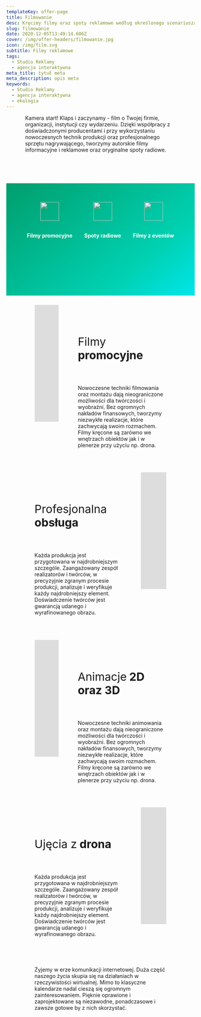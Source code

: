 ```yaml
---
templateKey: offer-page
title: Filmowanie
desc: Kręcimy filmy oraz spoty reklamowe według określonego scenariusza
slug: filmowanie
date: 2020-12-05T13:49:14.606Z
cover: /img/offer-headers/filmowanie.jpg
icon: /img/film.svg
subtitle: Filmy reklamowe
tags:
  - Studio Reklamy
  - agencja interaktywna
meta_title: tytuł meta
meta_description: opis meta
keywords:
  - Studio Reklamy
  - agencja interaktywna
  - ekologia
---
```

<div style="margin-left:10%;margin-right:10%">
<p>Kamera start! Klaps i zaczynamy - film o Twojej firmie, organizacji, instytucji czy wydarzeniu. Dzięki współpracy z doświadczonymi producentami i przy wykorzystaniu nowoczesnych technik produkcji oraz profesjonalnego sprzętu nagrywającego, tworzymy autorskie filmy informacyjne i reklamowe oraz oryginalne spoty radiowe.</p>
<br>

</div>

<div style="margin-top:50px;min-height:200px;text-align:center;background-image: linear-gradient(141deg, rgb(0, 158, 108) 0%, rgb(0, 209, 178) 71%, rgb(0, 230, 235) 100%);padding:50px;color:white" class="columns">

<div class="column">
<img src="/img/offer-icons/filmy-promocyjne.svg" width="50px" />
<br><br>
<p><b>Filmy promocyjne</b></p>
</div>

<div class="column">
<img src="/img/offer-icons/spoty-radiowe.svg" width="50px" />
<br><br>
<p><b>Spoty radiowe</b></p>
</div>

<div class="column">
<img src="/img/offer-icons/filmy-eventy.svg" width="50px" />
<br><br>
<p><b>Filmy z eventów</b></p>
</div>

</div>

<div class="columns" style="margin-left:10%;margin-right:10%;padding:5%">
<div class="column" style="padding:0px">
<iframe class="oimg" width="556" height="312" src="https://www.youtube.com/embed/DUly9BuWc3U" frameborder="0" allow="accelerometer; autoplay; clipboard-write; encrypted-media; gyroscope; picture-in-picture" allowfullscreen></iframe>
</div>
<div class="column" style="margin-top:50px;padding-left:30px">
<p style="font-size:30px">Filmy<b> promocyjne</b></p>
<br>
<p>
Nowoczesne techniki filmowania oraz montażu dają nieograniczone możliwości dla twórczości i wyobraźni. Bez ogromnych nakładów finansowych, tworzymy niezwykłe realizacje, które zachwycają swoim rozmachem. Filmy kręcone są zarówno we wnętrzach obiektów jak i w plenerze przy użyciu np. drona.
</p>
</div>
</div>

<div class="columns" style="margin-left:10%;margin-right:10%;padding:5%">
<div class="column" style="margin-top:50px;padding-right:30px">
<p style="font-size:30px">Profesjonalna<b> obsługa</b></p>
<br>
<p>
Każda produkcja jest przygotowana w najdrobniejszym szczególe. Zaangażowany zespół realizatorów i twórców, w precyzyjnie zgranym procesie produkcji, analizuje i weryfikuje każdy najdrobniejszy element. Doświadczenie twórców jest gwarancją udanego i wyrafinowanego obrazu.</p>
</div>
<div class="column" style="padding:0px">
<iframe class="oimg" width="556" height="312" src="https://www.youtube.com/embed/flmu5HPuiSY" frameborder="0" allow="accelerometer; autoplay; clipboard-write; encrypted-media; gyroscope; picture-in-picture" allowfullscreen></iframe>
</div>
</div>

<div class="columns" style="margin-left:10%;margin-right:10%;padding:5%">
<div class="column" style="padding:0px">
<iframe class="oimg" width="556" height="312" src="https://www.youtube.com/embed/4zwn52HH-Jc" frameborder="0" allow="accelerometer; autoplay; clipboard-write; encrypted-media; gyroscope; picture-in-picture" allowfullscreen></iframe>
</div>
<div class="column" style="margin-top:50px;padding-left:30px">
<p style="font-size:30px">Animacje<b> 2D oraz 3D</b></p>
<br>
<p>
Nowoczesne techniki animowania oraz montażu dają nieograniczone możliwości dla twórczości i wyobraźni. Bez ogromnych nakładów finansowych, tworzymy niezwykłe realizacje, które zachwycają swoim rozmachem. Filmy kręcone są zarówno we wnętrzach obiektów jak i w plenerze przy użyciu np. drona.
</p>
</div>
</div>

<div class="columns" style="margin-left:10%;margin-right:10%;padding:5%">
<div class="column" style="margin-top:50px;padding-right:30px">
<p style="font-size:30px">Ujęcia z<b> drona</b></p>
<br>
<p>
Każda produkcja jest przygotowana w najdrobniejszym szczególe. Zaangażowany zespół realizatorów i twórców, w precyzyjnie zgranym procesie produkcji, analizuje i weryfikuje każdy najdrobniejszy element. Doświadczenie twórców jest gwarancją udanego i wyrafinowanego obrazu.</p>
</div>
<div class="column" style="padding:0px">
<iframe class="oimg" width="556" height="312" src="https://www.youtube.com/embed/C3SM3Tx3Z8k" frameborder="0" allow="accelerometer; autoplay; clipboard-write; encrypted-media; gyroscope; picture-in-picture" allowfullscreen></iframe>
</div>
</div>

<div class="columns" style="margin-left:10%;margin-right:10%;padding:5%">
<p>
Żyjemy w erze komunikacji internetowej. Duża część naszego życia skupia się na działaniach w rzeczywistości wirtualnej. Mimo to klasyczne kalendarze nadal cieszą się ogromnym zainteresowaniem. Pięknie oprawione i zaprojektowane są niezawodne, ponadczasowe i zawsze gotowe by z nich skorzystać.
</p>
</div>
